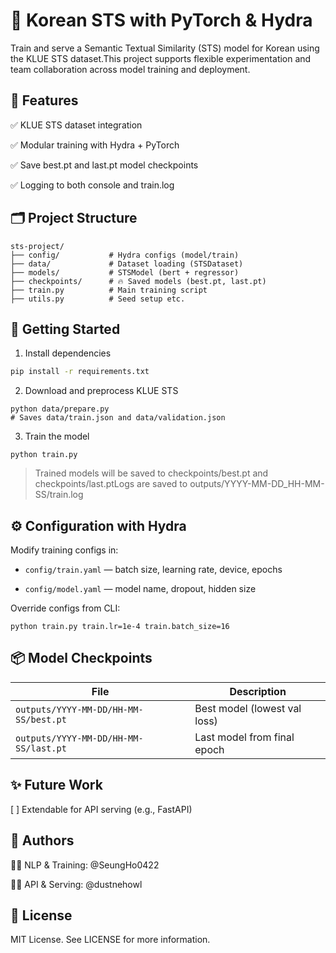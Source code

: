 # 🧐 Korean STS with PyTorch & Hydra

Train and serve a Semantic Textual Similarity (STS) model for Korean using the KLUE STS dataset.This project supports flexible experimentation and team collaboration across model training and deployment.

## 📌 Features

✅ KLUE STS dataset integration

✅ Modular training with Hydra + PyTorch

✅ Save best.pt and last.pt model checkpoints

✅ Logging to both console and train.log


## 🗂 Project Structure
```
sts-project/
├── config/           # Hydra configs (model/train)
├── data/             # Dataset loading (STSDataset)
├── models/           # STSModel (bert + regressor)
├── checkpoints/      # 🔥 Saved models (best.pt, last.pt)
├── train.py          # Main training script
├── utils.py          # Seed setup etc.
```

## 🚀 Getting Started

1. Install dependencies
```bash
pip install -r requirements.txt
```
2. Download and preprocess KLUE STS
```
python data/prepare.py
# Saves data/train.json and data/validation.json
```
3. Train the model
```
python train.py
```
> Trained models will be saved to checkpoints/best.pt and checkpoints/last.ptLogs are saved to outputs/YYYY-MM-DD_HH-MM-SS/train.log

## ⚙️ Configuration with Hydra

Modify training configs in:

- `config/train.yaml` — batch size, learning rate, device, epochs

- `config/model.yaml` — model name, dropout, hidden size

Override configs from CLI:
```
python train.py train.lr=1e-4 train.batch_size=16
```
## 📦 Model Checkpoints

| File                  | Description                        |
|-----------------------|------------------------------------|
| `outputs/YYYY-MM-DD/HH-MM-SS/best.pt` | Best model (lowest val loss)       |
| `outputs/YYYY-MM-DD/HH-MM-SS/last.pt` | Last model from final epoch        |


## ✨ Future Work

[ ] Extendable for API serving (e.g., FastAPI)

## 👥 Authors

🧑‍💼 NLP & Training: @SeungHo0422

🧑‍🔧 API & Serving: @dustnehowl

## 📄 License

MIT License. See LICENSE for more information.
